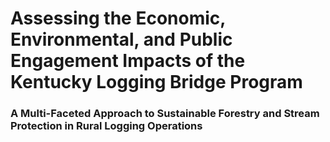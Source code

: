 # Assessing the Economic, Environmental, and Public Engagement Impacts of the Kentucky Logging Bridge Program
### A Multi-Faceted Approach to Sustainable Forestry and Stream Protection in Rural Logging Operations
